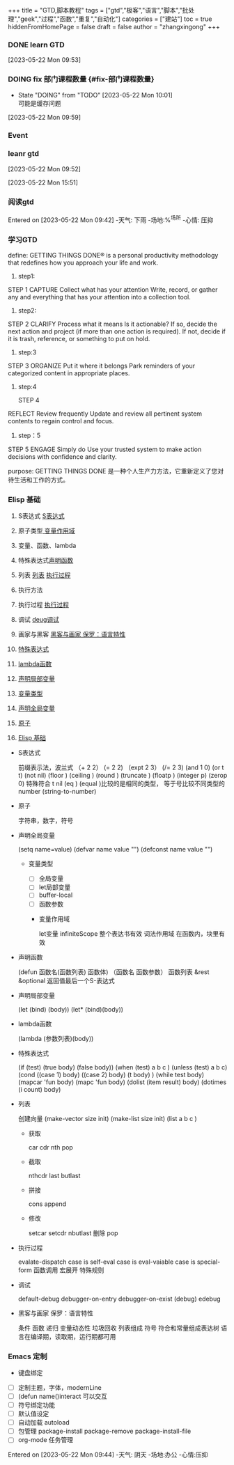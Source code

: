 +++
title = "GTD,脚本教程"
tags = ["gtd","极客","语言","脚本","批处理","geek","过程","函数","重复","自动化"]
categories = ["建站"]
toc = true
hiddenFromHomePage = false
draft = false
author = "zhangxingong"
+++




### <span class="org-todo done DONE">DONE</span> learn GTD 

<span class="timestamp-wrapper"><span class="timestamp">[2023-05-22 Mon 09:53]</span></span>


### <span class="org-todo todo DOING">DOING</span> fix 部门课程数量 {#fix-部门课程数量}

-   State "DOING"      from "TODO"       <span class="timestamp-wrapper"><span class="timestamp">[2023-05-22 Mon 10:01] </span></span> <br />
    可能是缓存问题

<span class="timestamp-wrapper"><span class="timestamp">[2023-05-22 Mon 09:59]</span></span>


### Event 


### leanr gtd 

<span class="timestamp-wrapper"><span class="timestamp">[2023-05-22 Mon 09:52]</span></span>




<span class="timestamp-wrapper"><span class="timestamp">[2023-05-22 Mon 15:51]</span></span>


### 阅读gtd

Entered on <span class="timestamp-wrapper"><span class="timestamp">[2023-05-22 Mon 09:42]</span></span>
-天气: 下雨
-场地:%<sup>场所</sup>
-心情: 压抑


### 学习GTD 

define:
GETTING THINGS DONE® is a personal productivity methodology that redefines how you approach your life and work.

1.  step1:

STEP 1
CAPTURE
Collect what has your attention
Write, record, or gather any and everything that has your attention into a collection tool.

1.  step2:

STEP 2
CLARIFY
Process what it means
Is it actionable? If so, decide the next action and project (if more than one action is required). If not, decide if it is trash, reference, or something to put on hold.

1.  step:3

STEP 3
ORGANIZE
Put it where it belongs
Park reminders of your categorized content in appropriate places.

1.  step:4

    STEP 4

REFLECT
Review frequently
Update and review all pertinent system contents to regain control and focus.

1.  step：5

STEP 5
ENGAGE
Simply do
Use your trusted system to make action decisions with confidence and clarity.

purpose:
GETTING THINGS DONE 是一种个人生产力方法，它重新定义了您对待生活和工作的方式。


### Elisp 基础 

1.  S表达式 [S表达式](#s表达式)
2.  原子类型[ 变量作用域](#变量作用域)
3.  变量、函数、lambda
4.  特殊表达式[声明函数](#声明函数)
5.  列表  [列表](#列表)  [执行过程](#执行过程)
6.  执行方法
7.  执行过程 [执行过程](#执行过程)
8.  调试 [deug调试](#调试)
9.  画家与黑客 [黑客与画家 保罗：语言特性](#黑客与画家-保罗-语言特性)

10. [特殊表达式](#特殊表达式)
11. [lambda函数](#lambda函数)
12. [声明局部变量](#声明局部变量)
13. [变量类型](#变量类型)
14. [声明全局变量](#声明全局变量)
15. [原子](#原子)
16. [Elisp 基础](#elisp-基础)

<!--list-separator-->

-  S表达式

    前缀表示法，波兰式
    （+ 2 2）
     (= 2 2)
    （expt 2 3）
    (/= 2 3)
    (and 1 0)
    (or t t)
    (not nil)
    (floor )
    (ceiling )
    (round )
    (truncate )
    (floatp )
    (integer p)
    (zerop 0)
    特殊符合 t nil
    (eq ) (equal )比较的是相同的类型， 等于号比较不同类型的number
    (string-to-number)

<!--list-separator-->

-  原子

    字符串，数字，符号

<!--list-separator-->

-  声明全局变量

    (setq name=value)
    (defvar name value "")
    (defconst name value "")

    <!--list-separator-->

    -  变量类型

        -   [ ] 全局变量
        -   [ ] let局部变量
        -   [ ] buffer-local
        -   [ ] 函数参数

        <!--list-separator-->

        -  变量作用域

            let变量
            infiniteScope 整个表达书有效
            词法作用域 在函数内，块里有效

<!--list-separator-->

-  声明函数

    (defun 函数名(函数列表) 函数体)
    （函数名 函数参数）
    函数列表 &amp;rest &amp;optional
    返回值最后一个S-表达式

<!--list-separator-->

-  声明局部变量

    (let (bind) (body))
    (let\* (bind)(body))

<!--list-separator-->

-  lambda函数

    (lambda (参数列表)(body))

<!--list-separator-->

-  特殊表达式

    (if (test) (true body) (false body))
    (when (test) a b c )
    (unless (test) a b c)
    (cond ((case 1) body) ((case 2) body) (t body) )
    (while test body)
    (mapcar 'fun body)
    (mapc 'fun body)
    (dolist (item result) body)
    (dotimes (i count) body)

<!--list-separator-->

-  列表

    创建向量
    (make-vector size init)
    (make-list size init)
    (list a b c )

    <!--list-separator-->

    -  获取

        car
        cdr
        nth
        pop

    <!--list-separator-->

    -  截取

        nthcdr
        last
        butlast

    <!--list-separator-->

    -  拼接

        cons append

    <!--list-separator-->

    -  修改

        setcar
        setcdr
        nbutlast 删除
        pop

<!--list-separator-->

-  执行过程

    evalate-dispatch
    case is self-eval
    case is eval-vaiable
    case is special-form
         函数调用
         宏展开
         特殊规则

<!--list-separator-->

-  调试

    default-debug
    debugger-on-entry
    debugger-on-exist
    (debug)
    edebug

<!--list-separator-->

-  黑客与画家 保罗：语言特性

    条件
    函数
    递归
    变量动态性
    垃圾回收
    列表组成
    符号
    符合和常量组成表达树
    语言在编译期，读取期，运行期都可用


### Emacs 定制

-   键盘绑定
-   [ ] 定制主题，字体，modernLine
-   [ ] (defun name()interact 可以交互
-   [ ] 符号绑定功能
-   [ ] 默认值设定
-   [ ] 自动加载 autoload
-   [ ] 包管理 package-install package-remove package-install-file
-   [ ] org-mode 任务管理

Entered on <span class="timestamp-wrapper"><span class="timestamp">[2023-05-22 Mon 09:44]</span></span>
-天气: 阴天
-场地:办公
-心情:压抑
